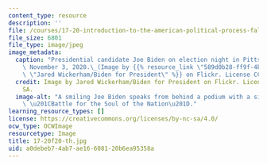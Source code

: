 ```yaml
---
content_type: resource
description: ''
file: /courses/17-20-introduction-to-the-american-political-process-fall-2020/a0debeb74ab7ae16608120b6ea95358a_17-20f20-th.jpg
file_size: 6801
file_type: image/jpeg
image_metadata:
  caption: "Presidential candidate Joe Biden on election night in Pittsburgh, PA,\
    \ November 3, 2020.\_(Image by {{% resource_link \"589d0b28-ff9f-4b82-bbb3-bcc33a8d4613\"\
    \ \"Jared Wickerham/Biden for President\" %}} on Flickr. License CC BY-NC-SA.)"
  credit: Image by Jared Wickerham/Biden for President on Flickr. License CC BY NC
    SA.
  image-alt: "A smiling Joe Biden speaks from behind a podium with a sign reading\
    \ \u201CBattle for the Soul of the Nation\u201D."
learning_resource_types: []
license: https://creativecommons.org/licenses/by-nc-sa/4.0/
ocw_type: OCWImage
resourcetype: Image
title: 17-20f20-th.jpg
uid: a0debeb7-4ab7-ae16-6081-20b6ea95358a
---
```

